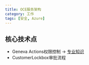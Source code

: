 ```yaml
---
title: OCE服务架构
category: 工作
tags: [安全, Azure]
---
```


## 核心技术点
- Geneva Actions权限控制 → [专业知识](/专业/分布式系统)
- CustomerLockbox审批流程